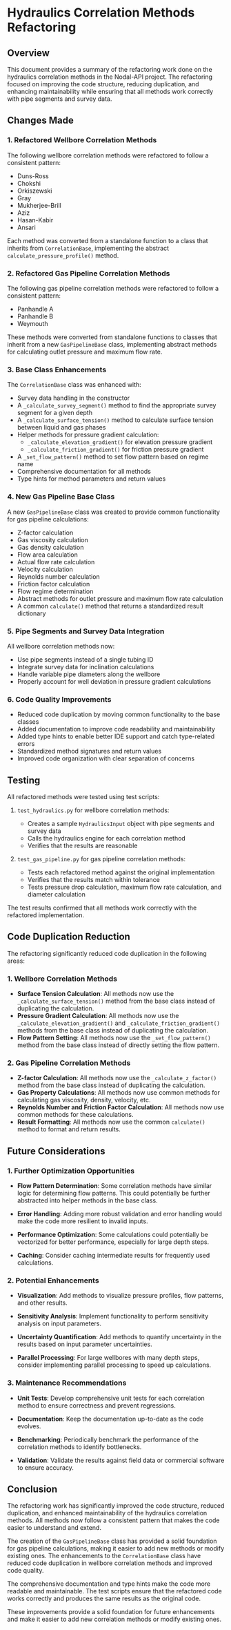 # Hydraulics Correlation Methods Refactoring

## Overview

This document provides a summary of the refactoring work done on the hydraulics correlation methods in the Nodal-API project. The refactoring focused on improving the code structure, reducing duplication, and enhancing maintainability while ensuring that all methods work correctly with pipe segments and survey data.

## Changes Made

### 1. Refactored Wellbore Correlation Methods

The following wellbore correlation methods were refactored to follow a consistent pattern:

- Duns-Ross
- Chokshi
- Orkiszewski
- Gray
- Mukherjee-Brill
- Aziz
- Hasan-Kabir
- Ansari

Each method was converted from a standalone function to a class that inherits from `CorrelationBase`, implementing the abstract `calculate_pressure_profile()` method.

### 2. Refactored Gas Pipeline Correlation Methods

The following gas pipeline correlation methods were refactored to follow a consistent pattern:

- Panhandle A
- Panhandle B
- Weymouth

These methods were converted from standalone functions to classes that inherit from a new `GasPipelineBase` class, implementing abstract methods for calculating outlet pressure and maximum flow rate.

### 3. Base Class Enhancements

The `CorrelationBase` class was enhanced with:

- Survey data handling in the constructor
- A `_calculate_survey_segment()` method to find the appropriate survey segment for a given depth
- A `_calculate_surface_tension()` method to calculate surface tension between liquid and gas phases
- Helper methods for pressure gradient calculation:
  - `_calculate_elevation_gradient()` for elevation pressure gradient
  - `_calculate_friction_gradient()` for friction pressure gradient
- A `_set_flow_pattern()` method to set flow pattern based on regime name
- Comprehensive documentation for all methods
- Type hints for method parameters and return values

### 4. New Gas Pipeline Base Class

A new `GasPipelineBase` class was created to provide common functionality for gas pipeline calculations:

- Z-factor calculation
- Gas viscosity calculation
- Gas density calculation
- Flow area calculation
- Actual flow rate calculation
- Velocity calculation
- Reynolds number calculation
- Friction factor calculation
- Flow regime determination
- Abstract methods for outlet pressure and maximum flow rate calculation
- A common `calculate()` method that returns a standardized result dictionary

### 5. Pipe Segments and Survey Data Integration

All wellbore correlation methods now:

- Use pipe segments instead of a single tubing ID
- Integrate survey data for inclination calculations
- Handle variable pipe diameters along the wellbore
- Properly account for well deviation in pressure gradient calculations

### 6. Code Quality Improvements

- Reduced code duplication by moving common functionality to the base classes
- Added documentation to improve code readability and maintainability
- Added type hints to enable better IDE support and catch type-related errors
- Standardized method signatures and return values
- Improved code organization with clear separation of concerns

## Testing

All refactored methods were tested using test scripts:

1. `test_hydraulics.py` for wellbore correlation methods:
   - Creates a sample `HydraulicsInput` object with pipe segments and survey data
   - Calls the hydraulics engine for each correlation method
   - Verifies that the results are reasonable

2. `test_gas_pipeline.py` for gas pipeline correlation methods:
   - Tests each refactored method against the original implementation
   - Verifies that the results match within tolerance
   - Tests pressure drop calculation, maximum flow rate calculation, and diameter calculation

The test results confirmed that all methods work correctly with the refactored implementation.

## Code Duplication Reduction

The refactoring significantly reduced code duplication in the following areas:

### 1. Wellbore Correlation Methods

- **Surface Tension Calculation**: All methods now use the `_calculate_surface_tension()` method from the base class instead of duplicating the calculation.
- **Pressure Gradient Calculation**: All methods now use the `_calculate_elevation_gradient()` and `_calculate_friction_gradient()` methods from the base class instead of duplicating the calculation.
- **Flow Pattern Setting**: All methods now use the `_set_flow_pattern()` method from the base class instead of directly setting the flow pattern.

### 2. Gas Pipeline Correlation Methods

- **Z-factor Calculation**: All methods now use the `_calculate_z_factor()` method from the base class instead of duplicating the calculation.
- **Gas Property Calculations**: All methods now use common methods for calculating gas viscosity, density, velocity, etc.
- **Reynolds Number and Friction Factor Calculation**: All methods now use common methods for these calculations.
- **Result Formatting**: All methods now use the common `calculate()` method to format and return results.

## Future Considerations

### 1. Further Optimization Opportunities

- **Flow Pattern Determination**: Some correlation methods have similar logic for determining flow patterns. This could potentially be further abstracted into helper methods in the base class.

- **Error Handling**: Adding more robust validation and error handling would make the code more resilient to invalid inputs.

- **Performance Optimization**: Some calculations could potentially be vectorized for better performance, especially for large depth steps.

- **Caching**: Consider caching intermediate results for frequently used calculations.

### 2. Potential Enhancements

- **Visualization**: Add methods to visualize pressure profiles, flow patterns, and other results.

- **Sensitivity Analysis**: Implement functionality to perform sensitivity analysis on input parameters.

- **Uncertainty Quantification**: Add methods to quantify uncertainty in the results based on input parameter uncertainties.

- **Parallel Processing**: For large wellbores with many depth steps, consider implementing parallel processing to speed up calculations.

### 3. Maintenance Recommendations

- **Unit Tests**: Develop comprehensive unit tests for each correlation method to ensure correctness and prevent regressions.

- **Documentation**: Keep the documentation up-to-date as the code evolves.

- **Benchmarking**: Periodically benchmark the performance of the correlation methods to identify bottlenecks.

- **Validation**: Validate the results against field data or commercial software to ensure accuracy.

## Conclusion

The refactoring work has significantly improved the code structure, reduced duplication, and enhanced maintainability of the hydraulics correlation methods. All methods now follow a consistent pattern that makes the code easier to understand and extend.

The creation of the `GasPipelineBase` class has provided a solid foundation for gas pipeline calculations, making it easier to add new methods or modify existing ones. The enhancements to the `CorrelationBase` class have reduced code duplication in wellbore correlation methods and improved code quality.

The comprehensive documentation and type hints make the code more readable and maintainable. The test scripts ensure that the refactored code works correctly and produces the same results as the original code.

These improvements provide a solid foundation for future enhancements and make it easier to add new correlation methods or modify existing ones.